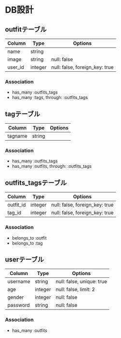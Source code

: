 # DB設計

## outfitテーブル
|Column|Type|Options|
|------|----|-------|
|name|string||
|image|string|null: false|
|user_id|integer|null: false, foreign_key: true|

### Association
 - has_many :outfits_tags
 - has_many :tags, through: :outfits_tags


## tagテーブル
|Column|Type|Options|
|------|----|-------|
|tagname|string||

### Association
 - has_many :outfits_tags
 - has_many :outfits, through: :outfits_tags


## outfits_tagsテーブル
|Column|Type|Options|
|------|----|-------|
|outfit_id|integer|null: false, foreign_key: true|
|tag_id|integer|null: false, foreign_key: true|

### Association
 - belongs_to :outfit
 - belongs_to :tag


## userテーブル
|Column|Type|Options|
|------|----|-------|
|username|string|null: false, unique: true|
|age|integer|null: false, limit: 2|
|gender|integer|null: false|
|password|string|null: false|

### Association
 - has_many :outfits
 